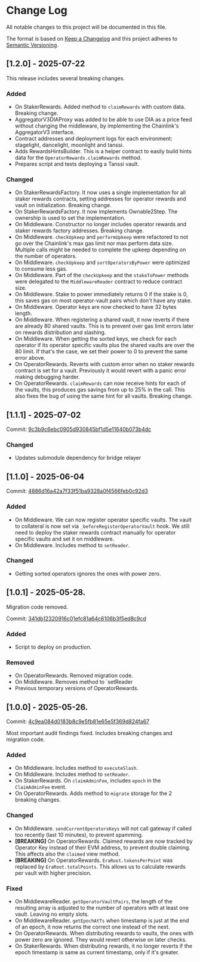 # Change Log

All notable changes to this project will be documented in this file.

The format is based on [Keep a Changelog](http://keepachangelog.com/)
and this project adheres to [Semantic Versioning](http://semver.org/).

## [1.2.0] - 2025-07-22

This release includes several breaking changes.

### Added

- On StakerRewards. Added method to `claimRewards` with custom data. Breaking change.
- AggregatorV3DIAProxy was added to be able to use DIA as a price feed without changing the middleware, by implementing the Chainlink's AggregatorV3 interface.
- Contract addresses and deployment logs for each environment: stagelight, dancelight, moonlight and tanssi.
- Adds RewardsHintsBuilder. This is a helper contract to easily build hints data for the `OperatorRewards.claimRewards` method.
- Prepares script and tests deploying a Tanssi vault.
 

### Changed

- On StakerRewardsFactory. It now uses a single implementation for all staker rewards contracts, setting addresses for operator rewards and vault on initialization. Breaking change.
- On StakerRewardsFactory. It now implements Ownable2Step. The ownership is used to set the implementation.
- On Middleware. Constructor no longer includes operator rewards and staker rewards factory addresses. Breaking change.
- On Middleware. `checkUpkeep` and `performUpkeep` were refactored to not go over the Chainlink's max gas limit nor max perform data size. Multiple calls might be needed to complete the upkeep depending on the number of operators.
- On Middleware. `checkUpkeep` and `sortOperatorsByPower` were optimized to consume less gas.
- On Middleware. Part of the `checkUpkeep` and the `stakeToPower` methods were delegated to the `MiddlewareReader` contract to reduce contract size.
- On Middleware. Stake to power immediately returns 0 if the stake is 0, this saves gas on most operator-vault pairs which don't have any stake.
- On Middleware. Operator keys are now checked to have 32 bytes length.
- On Middleware. When registering a shared vault, it now reverts if there are already 80 shared vaults. This is to prevent over gas limit errors later on rewards distribution and slashing.
- On Middleware. When getting the sorted keys, we check for each operator if its operator specific vaults plus the shared vaults are over the 80 limit. If that's the case, we set their power to 0 to prevent the same error above.
- On OperatorRewards. Reverts with custom error when no staker rewards contract is set for a vault. Previously it would revert with a panic error making debugging harder.
- On OperatorRewards. `claimRewards` can now receive hints for each of the vaults, this produces gas savings from up to 25% in the call. This also fixes the bug of using the same hint for all vaults. Breaking change.



## [1.1.1] - 2025-07-02

Commit: [9c3b9c6ebc0905d930845bf1d5e11640b073b4dc](https://github.com/moondance-labs/tanssi-symbiotic/commit/9c3b9c6ebc0905d930845bf1d5e11640b073b4dc)

### Changed

- Updates submodule dependency for bridge relayer

## [1.1.0] - 2025-06-04

Commit: [4886d16a42a7f33f51ba9328a0f4566feb0c92d3](https://github.com/moondance-labs/tanssi-symbiotic/commit/4886d16a42a7f33f51ba9328a0f4566feb0c92d3)

### Added

  - On Middleware. We can now register operator specific vaults. The vault to collateral is now set via `_beforeRegisterOperatorVault` hook. We still need to deploy the staker rewards contract manually for operator specific vaults and set it on middleware.
  - On Middleware. Includes method to `setReader`.


### Changed

  - Getting sorted operators ignores the ones with power zero.


## [1.0.1] - 2025-05-28.

Migration code removed.

Commit: [341db12320916c01efc81a64c6106b3f5ed8c9cd](https://github.com/moondance-labs/tanssi-symbiotic/commit/341db12320916c01efc81a64c6106b3f5ed8c9cd)

### Added

  - Script to deploy on production.

### Removed

  - On OperatorRewards. Removed migration code.
  - On Middleware. Removes method to `setReader
  - Previous temporary versions of OperatorRewards.

## [1.0.0] - 2025-05-26.

Commit: [4c9ea084d0183b8c9e5fb81e65e5f369d824fa67](https://github.com/moondance-labs/tanssi-symbiotic/commit/4c9ea084d0183b8c9e5fb81e65e5f369d824fa67)

Most important audit findings fixed. Includes breaking changes and migration code.

### Added

  - On Middleware. Includes method to `executeSlash`.
  - On Middleware. Includes method to `setReader`.
  - On StakerRewards. On `claimAdminFee`, includes `epoch` in the `ClaimAdminFee` event.
  - On OperatorRewards. Adds method to `migrate` storage for the 2 breaking changes.

### Changed

  - On Middleware. `sendCurrentOperatorsKeys` will not call gateway if called too recently (last 10 minutes), to prevent spamming.
  - **[BREAKING]** On OperatorRewards. Claimed rewards are now tracked by Operator Key instead of their EVM address, to prevent double claiming. This affects also the `claimed` view method.
  - **[BREAKING]** On OperatorRewards. `EraRoot.tokensPerPoint` was replaced by `EraRoot.totalPoints`. This allows us to calculate rewards per vault with higher precision.

### Fixed

  - On MiddlewareReader. `getOperatorVaultPairs`, the length of the resulting array is adjusted to the number of operators with at least one vault. Leaving no empty slots.
  - On MiddlewareReader. `getEpochAtTs` when timestamp is just at the end of an epoch, it now returns the correct one instead of the next.
  - On OperatorRewards. When distributing rewards to vaults, the ones with power zero are ignored. They would revert otherwise on later checks.
  - On StakerRewards. When distributing rewards, it no longer reverts if the epoch timestamp is same as current timestamp, only if it's greater.

